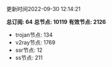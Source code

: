 更新时间2022-09-30 12:14:21

**总订阅: 64**
**总节点: 10119**
**有效节点: 2126**
- trojan节点: 134
- v2ray节点: 1769
- ssr节点: 12
- ss节点: 211
